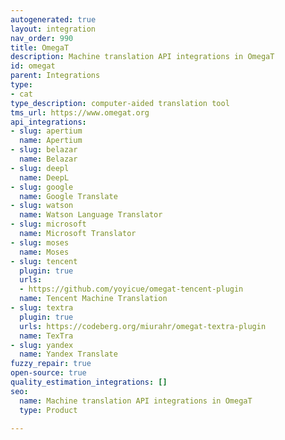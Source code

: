 ```yaml
---
autogenerated: true
layout: integration
nav_order: 990
title: OmegaT
description: Machine translation API integrations in OmegaT
id: omegat
parent: Integrations
type:
- cat
type_description: computer-aided translation tool
tms_url: https://www.omegat.org
api_integrations:
- slug: apertium
  name: Apertium
- slug: belazar
  name: Belazar
- slug: deepl
  name: DeepL
- slug: google
  name: Google Translate
- slug: watson
  name: Watson Language Translator
- slug: microsoft
  name: Microsoft Translator
- slug: moses
  name: Moses
- slug: tencent
  plugin: true
  urls:
  - https://github.com/yoyicue/omegat-tencent-plugin
  name: Tencent Machine Translation
- slug: textra
  plugin: true
  urls: https://codeberg.org/miurahr/omegat-textra-plugin
  name: TexTra
- slug: yandex
  name: Yandex Translate
fuzzy_repair: true
open-source: true
quality_estimation_integrations: []
seo:
  name: Machine translation API integrations in OmegaT
  type: Product

---
```


